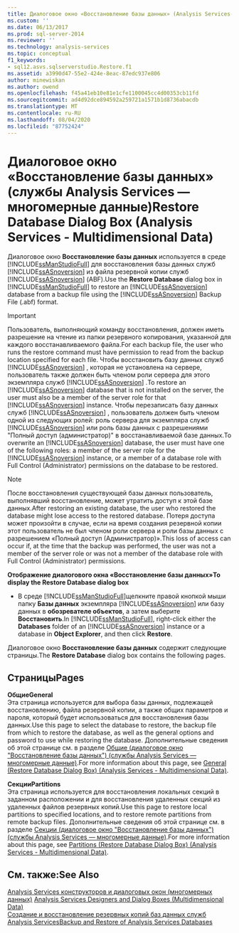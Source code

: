 ```yaml
---
title: Диалоговое окно «Восстановление базы данных» (Analysis Services-многомерные данные) | Документация Майкрософт
ms.custom: ''
ms.date: 06/13/2017
ms.prod: sql-server-2014
ms.reviewer: ''
ms.technology: analysis-services
ms.topic: conceptual
f1_keywords:
- sql12.asvs.sqlserverstudio.Restore.f1
ms.assetid: a3990d47-55e2-424e-8eac-87edc937e806
author: minewiskan
ms.author: owend
ms.openlocfilehash: f45a41eb10e81e1cfe1100045cc4d00353cb11fd
ms.sourcegitcommit: ad4d92dce894592a259721a1571b1d8736abacdb
ms.translationtype: MT
ms.contentlocale: ru-RU
ms.lasthandoff: 08/04/2020
ms.locfileid: "87752424"
---
```

# <a name="restore-database-dialog-box-analysis-services---multidimensional-data"></a><span data-ttu-id="26edd-102">Диалоговое окно «Восстановление базы данных» (службы Analysis Services — многомерные данные)</span><span class="sxs-lookup"><span data-stu-id="26edd-102">Restore Database Dialog Box (Analysis Services - Multidimensional Data)</span></span>
  <span data-ttu-id="26edd-103">Диалоговое окно **Восстановление базы данных** используется в среде [!INCLUDE[ssManStudioFull](../includes/ssmanstudiofull-md.md)] для восстановления базы данных служб [!INCLUDE[ssASnoversion](../includes/ssasnoversion-md.md)] из файла резервной копии служб [!INCLUDE[ssASnoversion](../includes/ssasnoversion-md.md)] (ABF).</span><span class="sxs-lookup"><span data-stu-id="26edd-103">Use the **Restore Database** dialog box in [!INCLUDE[ssManStudioFull](../includes/ssmanstudiofull-md.md)] to restore an [!INCLUDE[ssASnoversion](../includes/ssasnoversion-md.md)] database from a backup file using the [!INCLUDE[ssASnoversion](../includes/ssasnoversion-md.md)] Backup File (.abf) format.</span></span>  
  
> [!IMPORTANT]  
>  <span data-ttu-id="26edd-104">Пользователь, выполняющий команду восстановления, должен иметь разрешение на чтение из папки резервного копирования, указанной для каждого восстанавливаемого файла.</span><span class="sxs-lookup"><span data-stu-id="26edd-104">For each backup file, the user who runs the restore command must have permission to read from the backup location specified for each file.</span></span> <span data-ttu-id="26edd-105">Чтобы восстановить базу данных служб [!INCLUDE[ssASnoversion](../includes/ssasnoversion-md.md)] , которая не установлена на сервере, пользователь также должен быть членом роли сервера для этого экземпляра служб [!INCLUDE[ssASnoversion](../includes/ssasnoversion-md.md)] .</span><span class="sxs-lookup"><span data-stu-id="26edd-105">To restore an [!INCLUDE[ssASnoversion](../includes/ssasnoversion-md.md)] database that is not installed on the server, the user must also be a member of the server role for that [!INCLUDE[ssASnoversion](../includes/ssasnoversion-md.md)] instance.</span></span> <span data-ttu-id="26edd-106">Чтобы перезаписать базу данных служб [!INCLUDE[ssASnoversion](../includes/ssasnoversion-md.md)] , пользователь должен быть членом одной из следующих ролей: роль сервера для экземпляра служб [!INCLUDE[ssASnoversion](../includes/ssasnoversion-md.md)] или роль базы данных с разрешениями "Полный доступ (администратор)" в восстанавливаемой базе данных.</span><span class="sxs-lookup"><span data-stu-id="26edd-106">To overwrite an [!INCLUDE[ssASnoversion](../includes/ssasnoversion-md.md)] database, the user must have one of the following roles: a member of the server role for the [!INCLUDE[ssASnoversion](../includes/ssasnoversion-md.md)] instance, or a member of a database role with Full Control (Administrator) permissions on the database to be restored.</span></span>  
  
> [!NOTE]  
>  <span data-ttu-id="26edd-107">После восстановления существующей базы данных пользователь, выполнявший восстановление, может утратить доступ к этой базе данных.</span><span class="sxs-lookup"><span data-stu-id="26edd-107">After restoring an existing database, the user who restored the database might lose access to the restored database.</span></span> <span data-ttu-id="26edd-108">Потеря доступа может произойти в случае, если на время создания резервной копии этот пользователь не был членом роли сервера и роли базы данных с разрешением «Полный доступ (Администратор)».</span><span class="sxs-lookup"><span data-stu-id="26edd-108">This loss of access can occur if, at the time that the backup was performed, the user was not a member of the server role or was not a member of the database role with Full Control (Administrator) permissions.</span></span>  
  
 <span data-ttu-id="26edd-109">**Отображение диалогового окна «Восстановление базы данных»**</span><span class="sxs-lookup"><span data-stu-id="26edd-109">**To display the Restore Database dialog box**</span></span>  
  
-   <span data-ttu-id="26edd-110">В среде [!INCLUDE[ssManStudioFull](../includes/ssmanstudiofull-md.md)]щелкните правой кнопкой мыши папку **Базы данных** экземпляра [!INCLUDE[ssASnoversion](../includes/ssasnoversion-md.md)] или базу данных в **обозревателе объектов**, а затем выберите **Восстановить**.</span><span class="sxs-lookup"><span data-stu-id="26edd-110">In [!INCLUDE[ssManStudioFull](../includes/ssmanstudiofull-md.md)], right-click either the **Databases** folder of an [!INCLUDE[ssASnoversion](../includes/ssasnoversion-md.md)] instance or a database in **Object Explorer**, and then click **Restore**.</span></span>  
  
 <span data-ttu-id="26edd-111">Диалоговое окно **Восстановление базы данных** содержит следующие страницы.</span><span class="sxs-lookup"><span data-stu-id="26edd-111">The **Restore Database** dialog box contains the following pages.</span></span>  
  
## <a name="pages"></a><span data-ttu-id="26edd-112">Страницы</span><span class="sxs-lookup"><span data-stu-id="26edd-112">Pages</span></span>  
 <span data-ttu-id="26edd-113">**Общие**</span><span class="sxs-lookup"><span data-stu-id="26edd-113">**General**</span></span>  
 <span data-ttu-id="26edd-114">Эта страница используется для выбора базы данных, подлежащей восстановлению, файла резервной копии, а также общих параметров и пароля, который будет использоваться для восстановления базы данных.</span><span class="sxs-lookup"><span data-stu-id="26edd-114">Use this page to select the database to restore, the backup file from which to restore the database, as well as the general options and password to use while restoring the database.</span></span> <span data-ttu-id="26edd-115">Дополнительные сведения об этой странице см. в разделе [Общие (диалоговое окно "Восстановление базы данных") (службы Analysis Services — многомерные данные)](general-restore-database-dialog-box-analysis-services-multidimensional-data.md).</span><span class="sxs-lookup"><span data-stu-id="26edd-115">For more information about this page, see [General &#40;Restore Database Dialog Box&#41; &#40;Analysis Services - Multidimensional Data&#41;](general-restore-database-dialog-box-analysis-services-multidimensional-data.md).</span></span>  
  
 <span data-ttu-id="26edd-116">**Секции**</span><span class="sxs-lookup"><span data-stu-id="26edd-116">**Partitions**</span></span>  
 <span data-ttu-id="26edd-117">Эта страница используется для восстановления локальных секций в заданном расположении и для восстановления удаленных секций из удаленных файлов резервных копий.</span><span class="sxs-lookup"><span data-stu-id="26edd-117">Use this page to restore local partitions to specified locations, and to restore remote partitions from remote backup files.</span></span> <span data-ttu-id="26edd-118">Дополнительные сведения об этой странице см. в разделе [Секции (диалоговое окно "Восстановление базы данных") (службы Analysis Services — многомерные данные)](partitions-restore-database-dialog-box-analysis-services-multidimensional-data.md).</span><span class="sxs-lookup"><span data-stu-id="26edd-118">For more information about this page, see [Partitions &#40;Restore Database Dialog Box&#41; &#40;Analysis Services - Multidimensional Data&#41;](partitions-restore-database-dialog-box-analysis-services-multidimensional-data.md).</span></span>  
  
## <a name="see-also"></a><span data-ttu-id="26edd-119">См. также:</span><span class="sxs-lookup"><span data-stu-id="26edd-119">See Also</span></span>  
 <span data-ttu-id="26edd-120">[Analysis Services конструкторов и диалоговых окон &#40;многомерных данных&#41;](analysis-services-designers-and-dialog-boxes-multidimensional-data.md) </span><span class="sxs-lookup"><span data-stu-id="26edd-120">[Analysis Services Designers and Dialog Boxes &#40;Multidimensional Data&#41;](analysis-services-designers-and-dialog-boxes-multidimensional-data.md) </span></span>  
 [<span data-ttu-id="26edd-121">Создание и восстановление резервных копий баз данных служб Analysis Services</span><span class="sxs-lookup"><span data-stu-id="26edd-121">Backup and Restore of Analysis Services Databases</span></span>](multidimensional-models/backup-and-restore-of-analysis-services-databases.md)  
  
  
